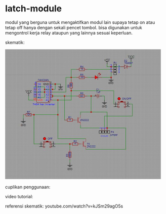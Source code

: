 # latch-module
modul yang berguna untuk mengaktifkan modul lain supaya tetap on atau tetap off hanya dengan sekali pencet tombol.
bisa digunakan untuk mengontrol kerja relay ataupun yang lainnya sesuai keperluan.

skematik:

<img src="https://github.com/idekorslet/latch-module/blob/main/skematik.JPG">

cuplikan penggunaan:


video tutorial:


referensi skematik:
youtube.com/watch?v=kJSm29agO5s

